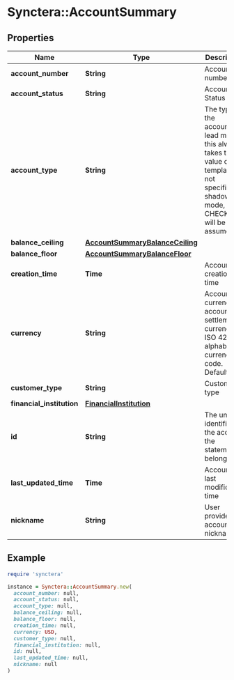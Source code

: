 # Synctera::AccountSummary

## Properties

| Name | Type | Description | Notes |
| ---- | ---- | ----------- | ----- |
| **account_number** | **String** | Account number | [optional] |
| **account_status** | **String** | Account Status | [optional] |
| **account_type** | **String** | The type of the account. In lead mode, this always takes the value of the template. If not specified in shadow mode, CHECKING will be assumed.  | [optional] |
| **balance_ceiling** | [**AccountSummaryBalanceCeiling**](AccountSummaryBalanceCeiling.md) |  | [optional] |
| **balance_floor** | [**AccountSummaryBalanceFloor**](AccountSummaryBalanceFloor.md) |  | [optional] |
| **creation_time** | **Time** | Account creation time | [optional] |
| **currency** | **String** | Account currency or account settlement currency. ISO 4217 alphabetic currency code. Default USD | [optional] |
| **customer_type** | **String** | Customer type | [optional] |
| **financial_institution** | [**FinancialInstitution**](FinancialInstitution.md) |  | [optional] |
| **id** | **String** | The unique identifier of the account the statement belongs to | [optional] |
| **last_updated_time** | **Time** | Account last modification time | [optional] |
| **nickname** | **String** | User provided account nickname | [optional] |

## Example

```ruby
require 'synctera'

instance = Synctera::AccountSummary.new(
  account_number: null,
  account_status: null,
  account_type: null,
  balance_ceiling: null,
  balance_floor: null,
  creation_time: null,
  currency: USD,
  customer_type: null,
  financial_institution: null,
  id: null,
  last_updated_time: null,
  nickname: null
)
```

